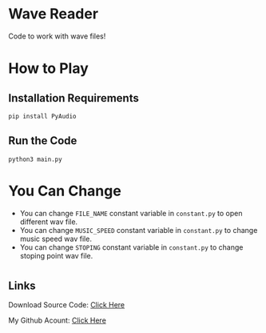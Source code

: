 # Wave Reader

Code to work with wave files!

#

# How to Play

## Installation Requirements

```
pip install PyAudio
```

## Run the Code

```
python3 main.py
```

#

# You Can Change

- You can change `FILE_NAME` constant variable in `constant.py` to open different wav file.
- You can change `MUSIC_SPEED` constant variable in `constant.py` to change music speed wav file.
- You can change `STOPING` constant variable in `constant.py` to change stoping point wav file.

#

## Links

Download Source Code: [Click Here](https://github.com/dori-dev/wave-reader/archive/refs/heads/main.zip)

My Github Acount: [Click Here](https://github.com/dori-dev/)
